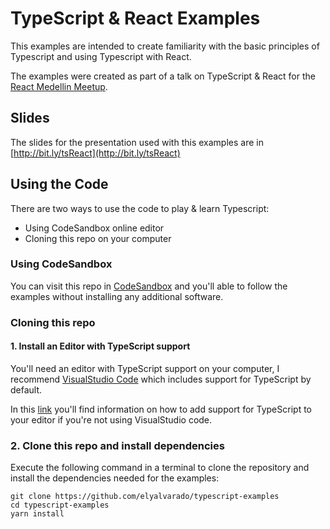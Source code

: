 # TypeScript & React Examples

This examples are intended to create familiarity with the basic principles of Typescript and using Typescript with React.

The examples were created as part of a talk on TypeScript & React for the [React Medellin Meetup](https://www.meetup.com/React-Medellin/events/262881031/).

## Slides

The slides for the presentation used with this examples are in [http://bit.ly/tsReact](http://bit.ly/tsReact)

## Using the Code

There are two ways to use the code to play & learn Typescript:

- Using CodeSandbox online editor
- Cloning this repo on your computer

### Using CodeSandbox

You can visit this repo in [CodeSandbox](http://bit.ly/tsSandbox) and you'll able to follow the examples without installing any additional software.

### Cloning this repo

#### 1. Install an Editor with TypeScript support

You'll need an editor with TypeScript support on your computer, I recommend [VisualStudio Code](https://code.visualstudio.com) which includes support for TypeScript by default.

In this [link](https://github.com/Microsoft/TypeScript/wiki/TypeScript-Editor-Support) you'll find information on how to add support for TypeScript to your editor if you're not using VisualStudio code.

### 2. Clone this repo and install dependencies

Execute the following command in a terminal to clone the repository and install the dependencies needed for the examples:

```
git clone https://github.com/elyalvarado/typescript-examples
cd typescript-examples
yarn install
```
